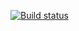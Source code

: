 [![Build status](https://ci.appveyor.com/api/projects/status/a5lsrug5n9u9o564/branch/main?svg=true)](https://ci.appveyor.com/project/Alinaprish/patterns/branch/main)

